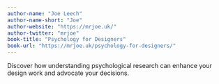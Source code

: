 ```yaml
---
author-name: "Joe Leech"
author-name-short: "Joe"
author-website: "https://mrjoe.uk/"
author-twitter: "mrjoe"
book-title: "Psychology for Designers"
book-url: "https://mrjoe.uk/psychology-for-designers/"
---
```


Discover how understanding psychological research can enhance your design work and advocate your decisions.
